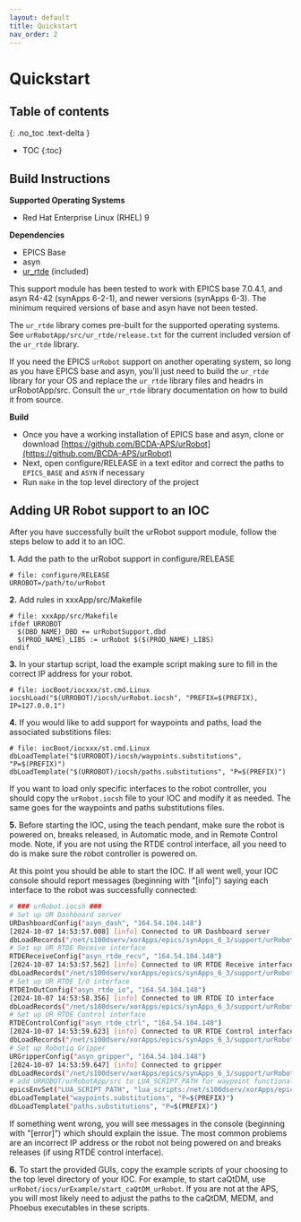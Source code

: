 ```yaml
---
layout: default
title: Quickstart
nav_order: 2
---
```


# Quickstart

## Table of contents
{: .no_toc .text-delta }

- TOC
{:toc}

## Build Instructions

**Supported Operating Systems**

- Red Hat Enterprise Linux (RHEL) 9


**Dependencies**

- EPICS Base
- asyn
- [ur_rtde](https://gitlab.com/sdurobotics/ur_rtde) (included)

This support module has been tested to work with EPICS base 7.0.4.1, and asyn R4-42 (synApps 6-2-1), and newer versions (synApps 6-3).
The minimum required versions of base and asyn have not been tested.

The `ur_rtde` library comes pre-built for the supported operating systems.
See `urRobotApp/src/ur_rtde/release.txt` for the current included version of the `ur_rtde` library.

If you need the EPICS `urRobot` support on another operating system, so long as you have EPICS base and asyn, you'll just
need to build the `ur_rtde` library for your OS and replace the `ur_rtde` library files and headrs in urRobotApp/src.
Consult the `ur_rtde` library documentation on how to build it from source.

**Build**

- Once you have a working installation of EPICS base and asyn, clone or download [https://github.com/BCDA-APS/urRobot](https://github.com/BCDA-APS/urRobot)
- Next, open configure/RELEASE in a text editor and correct the paths to `EPICS_BASE` and `ASYN` if necessary
- Run `make` in the top level directory of the project

## Adding UR Robot support to an IOC

After you have successfully built the urRobot support module, follow the steps below to add
it to an IOC.

**1\.** Add the path to the urRobot support in configure/RELEASE

```
# file: configure/RELEASE
URROBOT=/path/to/urRobot
```

**2\.** Add rules in xxxApp/src/Makefile

```
# file: xxxApp/src/Makefile
ifdef URROBOT
  $(DBD_NAME)_DBD += urRobotSupport.dbd
  $(PROD_NAME)_LIBS := urRobot $($(PROD_NAME)_LIBS)
endif
```

**3\.** In your startup script, load the example script making sure to fill in the correct IP address for your robot.

```
# file: iocBoot/iocxxx/st.cmd.Linux
iocshLoad("$(URROBOT)/iocsh/urRobot.iocsh", "PREFIX=$(PREFIX), IP=127.0.0.1")
```

**4\.** If you would like to add support for waypoints and paths, load the associated substitions files:

```
# file: iocBoot/iocxxx/st.cmd.Linux
dbLoadTemplate("$(URROBOT)/iocsh/waypoints.substitutions", "P=$(PREFIX)")
dbLoadTemplate("$(URROBOT)/iocsh/paths.substitutions", "P=$(PREFIX)")
```

If you want to load only specific interfaces to the robot controller, you should copy the `urRobot.iocsh` file
to your IOC and modify it as needed. The same goes for the waypoints and paths substitutions files.

**5\.** Before starting the IOC, using the teach pendant, make sure the robot is powered on, breaks released, in Automatic mode,
and in Remote Control mode. Note, if you are not using the RTDE control interface, all you need to do is make sure the robot
controller is powered on.

At this point you should be able to start the IOC. If all went well,
your IOC console should report messages (beginning with "[info]") saying each interface to the robot was successfully connected:
```bash
# ### urRobot.iocsh ###
# Set up UR Dashboard server
URDashboardConfig("asyn_dash", "164.54.104.148")
[2024-10-07 14:53:57.008] [info] Connected to UR Dashboard server
dbLoadRecords("/net/s100dserv/xorApps/epics/synApps_6_3/support/urRobot/db/dashboard.db", "P=bcur:, R=, PORT=asyn_dash, ADDR=0")
# Set up UR RTDE Receive interface
RTDEReceiveConfig("asyn_rtde_recv", "164.54.104.148")
[2024-10-07 14:53:57.562] [info] Connected to UR RTDE Receive interface
dbLoadRecords("/net/s100dserv/xorApps/epics/synApps_6_3/support/urRobot/db/rtde_receive.db", "P=bcur:, R=, PORT=asyn_rtde_recv, ADDR=0")
# Set up UR RTDE I/O interface
RTDEInOutConfig("asyn_rtde_io", "164.54.104.148")
[2024-10-07 14:53:58.356] [info] Connected to UR RTDE IO interface
dbLoadRecords("/net/s100dserv/xorApps/epics/synApps_6_3/support/urRobot/db/rtde_io.db", "P=bcur:, R=, PORT=asyn_rtde_io, ADDR=0")
# Set up UR RTDE Control interface
RTDEControlConfig("asyn_rtde_ctrl", "164.54.104.148")
[2024-10-07 14:53:59.623] [info] Connected to UR RTDE Control interface
dbLoadRecords("/net/s100dserv/xorApps/epics/synApps_6_3/support/urRobot/db/rtde_control.db", "P=bcur:, R=, PORT=asyn_rtde_ctrl, ADDR=0")
# Set up Robotiq Gripper
URGripperConfig("asyn_gripper", "164.54.104.148")
[2024-10-07 14:53:59.647] [info] Connected to gripper
dbLoadRecords("/net/s100dserv/xorApps/epics/synApps_6_3/support/urRobot/db/robotiq_gripper.db", "P=bcur:, R=, MIN_POS=3, MAX_POS=248, AUTO_ACTIVATE=YES, PORT=asyn_gripper, ADDR=0")
# add URROBOT/urRobotApp/src to LUA_SCRIPT_PATH for waypoint functionality
epicsEnvSet("LUA_SCRIPT_PATH", "lua_scripts:/net/s100dserv/xorApps/epics/synApps_6_3/support/urRobot/urRobotApp/src")
dbLoadTemplate("waypoints.substitutions", "P=$(PREFIX)")
dbLoadTemplate("paths.substitutions", "P=$(PREFIX)")
```

If something went wrong, you will see messages in the console (beginning with "[error]") which should explain the issue. The
most common problems are an incorrect IP address or the robot not being powered on and breaks releases (if using RTDE control
interface).

**6\.** To start the provided GUIs, copy the example scripts of your choosing to the top level directory of your IOC.
For example, to start caQtDM, use `urRobot/iocs/urExample/start_caQtDM_urRobot`. If you are not at the APS, you will most likely
need to adjust the paths to the caQtDM, MEDM, and Phoebus executables in these scripts.
